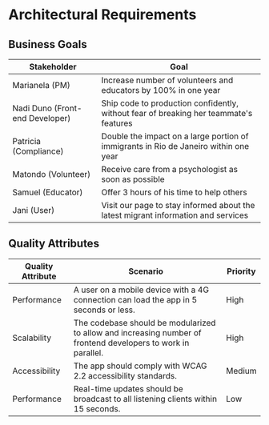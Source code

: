 # Architectural Requirements


## Business Goals

| Stakeholder                     | Goal                                                                                  |
|---------------------------------|---------------------------------------------------------------------------------------|
| Marianela (PM)                  | Increase number of volunteers and educators by 100% in one year                       |
| Nadi Duno (Front-end Developer) | Ship code to production confidently, without fear of breaking her teammate's features |
| Patricia (Compliance)           | Double the impact on a large portion of immigrants in Rio de Janeiro within one year  |
| Matondo (Volunteer)             | Receive care from a psychologist as soon as possible                                  |
| Samuel (Educator)               | Offer 3 hours of his time to help others                                              |
| Jani (User)                     | Visit our page to stay informed about the latest migrant information and services     |


## Quality Attributes

| Quality Attribute | Scenario                                                                                                      | Priority |
| ----------------- | ------------------------------------------------------------------------------------------------------------- | -------- |
| Performance       | A user on a mobile device with a 4G connection can load the app in 5 seconds or less.                         | High     |
| Scalability       | The codebase should be modularized to allow and increasing number of frontend developers to work in parallel. | High     |
| Accessibility     | The app should comply with WCAG 2.2 accessibility standards.                                                  | Medium   |
| Performance       | Real-time updates should be broadcast to all listening clients within 15 seconds.                             | Low      |



